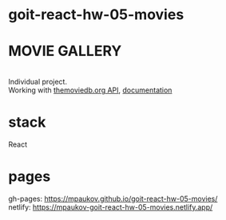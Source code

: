 # goit-react-hw-05-movies

# MOVIE GALLERY

<br>
Individual project.<br>
Working with 
<a  href="https://www.themoviedb.org/" target="_blank" rel="noopener noreferrer nofollow">themoviedb.org API</a>,
<a href="https://developers.themoviedb.org/3/getting-started/introduction" target="_blank" rel="noopener noreferrer nofollow">documentation</a>

# stack

React <br>

# pages

gh-pages: https://mpaukov.github.io/goit-react-hw-05-movies/ <br> netlify:
https://mpaukov-goit-react-hw-05-movies.netlify.app/
